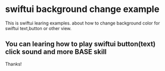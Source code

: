 # swiftui background change example

This is swiftui learing examples. about how to change background color for swiftui text,button or other view.

 ## You can learing how to play swiftui button(text) click sound and more BASE skill
 
 Thanks!
 
